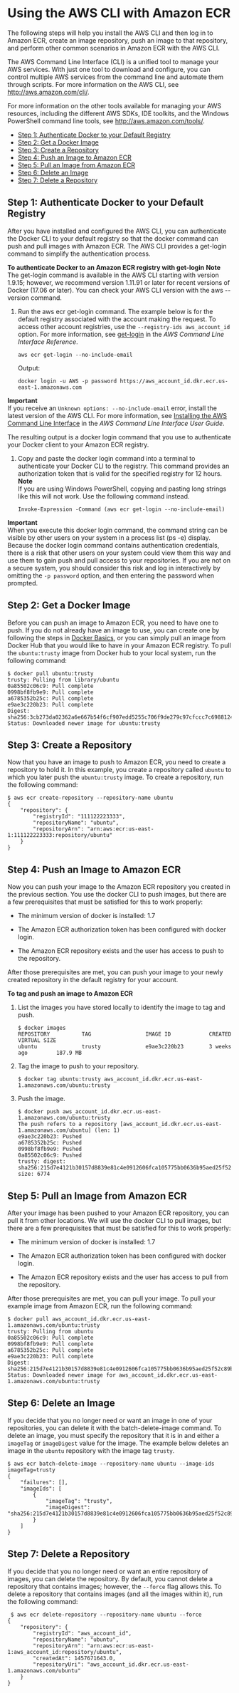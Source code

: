 # Using the AWS CLI with Amazon ECR<a name="ECR_AWSCLI"></a>

The following steps will help you install the AWS CLI and then log in to Amazon ECR, create an image repository, push an image to that repository, and perform other common scenarios in Amazon ECR with the AWS CLI\.

The AWS Command Line Interface \(CLI\) is a unified tool to manage your AWS services\. With just one tool to download and configure, you can control multiple AWS services from the command line and automate them through scripts\. For more information on the AWS CLI, see [http://aws\.amazon\.com/cli/](http://aws.amazon.com/cli/)\.

For more information on the other tools available for managing your AWS resources, including the different AWS SDKs, IDE toolkits, and the Windows PowerShell command line tools, see [http://aws\.amazon\.com/tools/](http://aws.amazon.com/tools/)\.


+ [Step 1: Authenticate Docker to your Default Registry](#AWSCLI_get-login)
+ [Step 2: Get a Docker Image](#AWSCLI_get_docker_image)
+ [Step 3: Create a Repository](#AWSCLI_create_repository)
+ [Step 4: Push an Image to Amazon ECR](#AWSCLI_push_image)
+ [Step 5: Pull an Image from Amazon ECR](#AWSCLI_pull_image)
+ [Step 6: Delete an Image](#AWSCLI_delete_image)
+ [Step 7: Delete a Repository](#AWSCLI_delete_repository)

## Step 1: Authenticate Docker to your Default Registry<a name="AWSCLI_get-login"></a>

After you have installed and configured the AWS CLI, you can authenticate the Docker CLI to your default registry so that the docker command can push and pull images with Amazon ECR\. The AWS CLI provides a get\-login command to simplify the authentication process\.

**To authenticate Docker to an Amazon ECR registry with get\-login**
**Note**  
The get\-login command is available in the AWS CLI starting with version 1\.9\.15; however, we recommend version 1\.11\.91 or later for recent versions of Docker \(17\.06 or later\)\. You can check your AWS CLI version with the aws \-\-version command\.

1. Run the aws ecr get\-login command\. The example below is for the default registry associated with the account making the request\. To access other account registries, use the `--registry-ids aws_account_id` option\. For more information, see [get\-login](http://docs.aws.amazon.com/cli/latest/reference/ecr/get-login.html) in the *AWS Command Line Interface Reference*\.

   ```
   aws ecr get-login --no-include-email
   ```

   Output:

   ```
   docker login -u AWS -p password https://aws_account_id.dkr.ecr.us-east-1.amazonaws.com
   ```
**Important**  
If you receive an `Unknown options: --no-include-email` error, install the latest version of the AWS CLI\. For more information, see [Installing the AWS Command Line Interface](http://docs.aws.amazon.com/cli/latest/userguide/installing.html) in the *AWS Command Line Interface User Guide*\.

   The resulting output is a docker login command that you use to authenticate your Docker client to your Amazon ECR registry\.

1. Copy and paste the docker login command into a terminal to authenticate your Docker CLI to the registry\. This command provides an authorization token that is valid for the specified registry for 12 hours\. 
**Note**  
If you are using Windows PowerShell, copying and pasting long strings like this will not work\. Use the following command instead\.  

   ```
   Invoke-Expression -Command (aws ecr get-login --no-include-email)
   ```
**Important**  
When you execute this docker login command, the command string can be visible by other users on your system in a process list \(ps \-e\) display\. Because the docker login command contains authentication credentials, there is a risk that other users on your system could view them this way and use them to gain push and pull access to your repositories\. If you are not on a secure system, you should consider this risk and log in interactively by omitting the `-p password` option, and then entering the password when prompted\.

## Step 2: Get a Docker Image<a name="AWSCLI_get_docker_image"></a>

Before you can push an image to Amazon ECR, you need to have one to push\. If you do not already have an image to use, you can create one by following the steps in [Docker Basics](docker-basics.md), or you can simply pull an image from Docker Hub that you would like to have in your Amazon ECR registry\. To pull the `ubuntu:trusty` image from Docker hub to your local system, run the following command:

```
$ docker pull ubuntu:trusty
trusty: Pulling from library/ubuntu
0a85502c06c9: Pull complete
0998bf8fb9e9: Pull complete
a6785352b25c: Pull complete
e9ae3c220b23: Pull complete
Digest: sha256:3cb273da02362a6e667b54f6cf907edd5255c706f9de279c97cfccc7c6988124
Status: Downloaded newer image for ubuntu:trusty
```

## Step 3: Create a Repository<a name="AWSCLI_create_repository"></a>

Now that you have an image to push to Amazon ECR, you need to create a repository to hold it\. In this example, you create a repository called `ubuntu` to which you later push the `ubuntu:trusty` image\. To create a repository, run the following command:

```
$ aws ecr create-repository --repository-name ubuntu
{
    "repository": {
        "registryId": "111122223333",
        "repositoryName": "ubuntu",
        "repositoryArn": "arn:aws:ecr:us-east-1:111122223333:repository/ubuntu"
    }
}
```

## Step 4: Push an Image to Amazon ECR<a name="AWSCLI_push_image"></a>

Now you can push your image to the Amazon ECR repository you created in the previous section\. You use the docker CLI to push images, but there are a few prerequisites that must be satisfied for this to work properly:

+ The minimum version of docker is installed: 1\.7

+ The Amazon ECR authorization token has been configured with docker login\.

+ The Amazon ECR repository exists and the user has access to push to the repository\.

After those prerequisites are met, you can push your image to your newly created repository in the default registry for your account\.

**To tag and push an image to Amazon ECR**

1. List the images you have stored locally to identify the image to tag and push\.

   ```
   $ docker images
   REPOSITORY          TAG                 IMAGE ID            CREATED             VIRTUAL SIZE
   ubuntu              trusty              e9ae3c220b23        3 weeks ago         187.9 MB
   ```

1. Tag the image to push to your repository\.

   ```
   $ docker tag ubuntu:trusty aws_account_id.dkr.ecr.us-east-1.amazonaws.com/ubuntu:trusty
   ```

1. Push the image\.

   ```
   $ docker push aws_account_id.dkr.ecr.us-east-1.amazonaws.com/ubuntu:trusty
   The push refers to a repository [aws_account_id.dkr.ecr.us-east-1.amazonaws.com/ubuntu] (len: 1)
   e9ae3c220b23: Pushed
   a6785352b25c: Pushed
   0998bf8fb9e9: Pushed
   0a85502c06c9: Pushed
   trusty: digest: sha256:215d7e4121b30157d8839e81c4e0912606fca105775bb0636b95aed25f52c89b size: 6774
   ```

## Step 5: Pull an Image from Amazon ECR<a name="AWSCLI_pull_image"></a>

After your image has been pushed to your Amazon ECR repository, you can pull it from other locations\. We will use the docker CLI to pull images, but there are a few prerequisites that must be satisfied for this to work properly:

+ The minimum version of docker is installed: 1\.7

+ The Amazon ECR authorization token has been configured with docker login\.

+ The Amazon ECR repository exists and the user has access to pull from the repository\.

After those prerequisites are met, you can pull your image\. To pull your example image from Amazon ECR, run the following command:

```
$ docker pull aws_account_id.dkr.ecr.us-east-1.amazonaws.com/ubuntu:trusty
trusty: Pulling from ubuntu
0a85502c06c9: Pull complete
0998bf8fb9e9: Pull complete
a6785352b25c: Pull complete
e9ae3c220b23: Pull complete
Digest: sha256:215d7e4121b30157d8839e81c4e0912606fca105775bb0636b95aed25f52c89b
Status: Downloaded newer image for aws_account_id.dkr.ecr.us-east-1.amazonaws.com/ubuntu:trusty
```

## Step 6: Delete an Image<a name="AWSCLI_delete_image"></a>

If you decide that you no longer need or want an image in one of your repositories, you can delete it with the batch\-delete\-image command\. To delete an image, you must specify the repository that it is in and either a `imageTag` or `imageDigest` value for the image\. The example below deletes an image in the `ubuntu` repository with the image tag `trusty`\.

```
$ aws ecr batch-delete-image --repository-name ubuntu --image-ids imageTag=trusty
{
    "failures": [],
    "imageIds": [
        {
            "imageTag": "trusty",
            "imageDigest": "sha256:215d7e4121b30157d8839e81c4e0912606fca105775bb0636b95aed25f52c89b"
        }
    ]
}
```

## Step 7: Delete a Repository<a name="AWSCLI_delete_repository"></a>

If you decide that you no longer need or want an entire repository of images, you can delete the repository\. By default, you cannot delete a repository that contains images; however, the `--force` flag allows this\. To delete a repository that contains images \(and all the images within it\), run the following command:

```
 $ aws ecr delete-repository --repository-name ubuntu --force
{
    "repository": {
        "registryId": "aws_account_id",
        "repositoryName": "ubuntu",
        "repositoryArn": "arn:aws:ecr:us-east-1:aws_account_id:repository/ubuntu",
        "createdAt": 1457671643.0,
        "repositoryUri": "aws_account_id.dkr.ecr.us-east-1.amazonaws.com/ubuntu"
    }
}
```